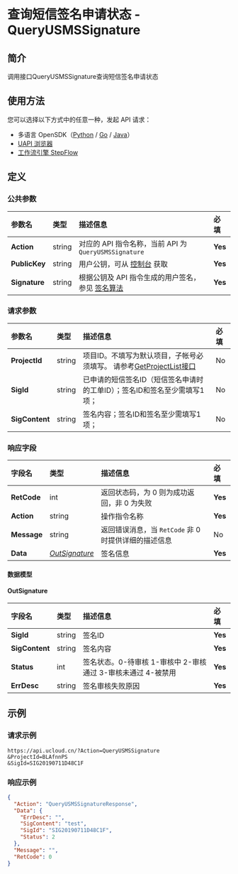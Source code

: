 # 查询短信签名申请状态 - QueryUSMSSignature

## 简介

调用接口QueryUSMSSignature查询短信签名申请状态





## 使用方法

您可以选择以下方式中的任意一种，发起 API 请求：
- 多语言 OpenSDK（[Python](https://github.com/ucloud/ucloud-sdk-python3) / [Go](https://github.com/ucloud/ucloud-sdk-go) / [Java](https://github.com/ucloud/ucloud-sdk-java)）
- [UAPI 浏览器](https://console.ucloud.cn/uapi/detail?id=QueryUSMSSignature)
- [工作流引擎 StepFlow](https://console.ucloud.cn/stepflow/manage/)

## 定义

### 公共参数

| 参数名 | 类型 | 描述信息 | 必填 |
|:---|:---|:---|:---|
| **Action**     | string  | 对应的 API 指令名称，当前 API 为 `QueryUSMSSignature`                        | **Yes** |
| **PublicKey**  | string  | 用户公钥，可从 [控制台](https://console.ucloud.cn/uapi/apikey) 获取                                             | **Yes** |
| **Signature**  | string  | 根据公钥及 API 指令生成的用户签名，参见 [签名算法](api/summary/signature.md)  | **Yes** |

### 请求参数

| 参数名 | 类型 | 描述信息 | 必填 |
|:---|:---|:---|:---|
| **ProjectId** | string | 项目ID。不填写为默认项目，子帐号必须填写。 请参考[GetProjectList接口](api/summary/get_project_list) |No|
| **SigId** | string | 已申请的短信签名ID（短信签名申请时的工单ID）；签名ID和签名至少需填写1项； |No|
| **SigContent** | string | 签名内容；签名ID和签名至少需填写1项； |No|

### 响应字段

| 字段名 | 类型 | 描述信息 | 必填 |
|:---|:---|:---|:---|
| **RetCode** | int | 返回状态码，为 0 则为成功返回，非 0 为失败 |**Yes**|
| **Action** | string | 操作指令名称 |**Yes**|
| **Message** | string | 返回错误消息，当 `RetCode` 非 0 时提供详细的描述信息 |No|
| **Data** | [*OutSignature*](#OutSignature) | 签名信息 |**Yes**|

#### 数据模型


#### OutSignature

| 字段名 | 类型 | 描述信息 | 必填 |
|:---|:---|:---|:---|
| **SigId** | string | 签名ID |**Yes**|
| **SigContent** | string | 签名内容 |**Yes**|
| **Status** | int | 签名状态。0-待审核 1-审核中 2-审核通过 3-审核未通过 4-被禁用  |**Yes**|
| **ErrDesc** | string | 签名审核失败原因 |**Yes**|

## 示例

### 请求示例
    
```
https://api.ucloud.cn/?Action=QueryUSMSSignature
&ProjectId=BLAfnnPS
&SigId=SIG20190711D48C1F
```

### 响应示例
    
```json
{
  "Action": "QueryUSMSSignatureResponse",
  "Data": {
    "ErrDesc": "",
    "SigContent": "test",
    "SigId": "SIG20190711D48C1F",
    "Status": 2
  },
  "Message": "",
  "RetCode": 0
}
```





